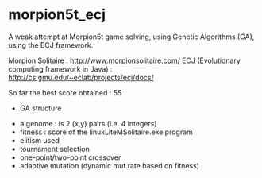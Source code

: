 # morpion5t_ecj
A weak attempt at Morpion5t game solving, using Genetic Algorithms (GA), using the ECJ framework.

Morpion Solitaire : http://www.morpionsolitaire.com/
ECJ (Evolutionary computing framework in Java) : http://cs.gmu.edu/~eclab/projects/ecj/docs/


So far the best score obtained : 55

* GA structure
- a genome : is 2 (x,y) pairs (i.e. 4 integers)
- fitness : score of the linuxLiteMSolitaire.exe program
- elitism used
- tournament selection
- one-point/two-point crossover
- adaptive mutation (dynamic mut.rate based on fitness)
